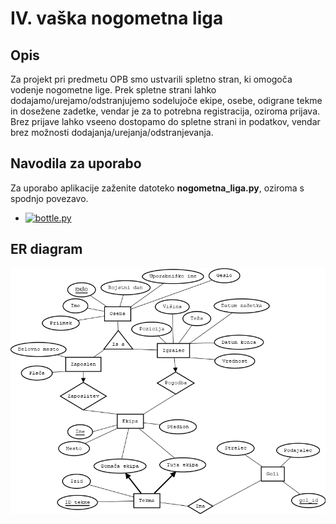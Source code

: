 # IV. vaška nogometna liga

## Opis
Za projekt pri predmetu OPB smo ustvarili spletno stran, ki omogoča vodenje nogometne lige. Prek spletne strani lahko dodajamo/urejamo/odstranjujemo sodelujoče ekipe, osebe, odigrane tekme in dosežene zadetke, vendar je za to potrebna registracija, oziroma prijava. Brez prijave lahko vseeno dostopamo do spletne strani in podatkov, vendar brez možnosti dodajanja/urejanja/odstranjevanja.

## Navodila za uporabo
Za uporabo aplikacije zaženite datoteko **nogometna_liga.py**, oziroma s spodnjo povezavo.

* [![bottle.py](https://mybinder.org/badge_logo.svg)](https://mybinder.org/v2/gh/jasapozne/Nogometna_liga/main?urlpath=proxy/8080/)

## ER diagram  
![ER diagram](nogometna_liga.png)
